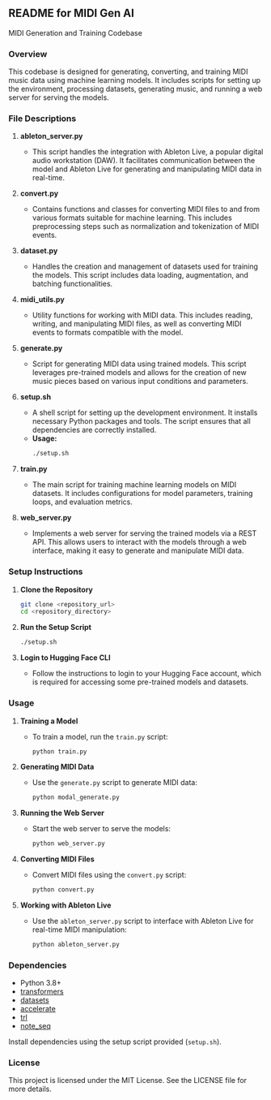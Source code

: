 ## README for MIDI Gen AI

MIDI Generation and Training Codebase

### Overview

This codebase is designed for generating, converting, and training MIDI music data using machine learning models. It includes scripts for setting up the environment, processing datasets, generating music, and running a web server for serving the models.

### File Descriptions

1. **ableton_server.py**
   - This script handles the integration with Ableton Live, a popular digital audio workstation (DAW). It facilitates communication between the model and Ableton Live for generating and manipulating MIDI data in real-time.

2. **convert.py**
   - Contains functions and classes for converting MIDI files to and from various formats suitable for machine learning. This includes preprocessing steps such as normalization and tokenization of MIDI events.

3. **dataset.py**
   - Handles the creation and management of datasets used for training the models. This script includes data loading, augmentation, and batching functionalities.

4. **midi_utils.py**
   - Utility functions for working with MIDI data. This includes reading, writing, and manipulating MIDI files, as well as converting MIDI events to formats compatible with the model.

5. **generate.py**
   - Script for generating MIDI data using trained models. This script leverages pre-trained models and allows for the creation of new music pieces based on various input conditions and parameters.

6. **setup.sh**
   - A shell script for setting up the development environment. It installs necessary Python packages and tools. The script ensures that all dependencies are correctly installed.
   - **Usage:**
     ```sh
     ./setup.sh
     ```

7. **train.py**
   - The main script for training machine learning models on MIDI datasets. It includes configurations for model parameters, training loops, and evaluation metrics.

8. **web_server.py**
   - Implements a web server for serving the trained models via a REST API. This allows users to interact with the models through a web interface, making it easy to generate and manipulate MIDI data.

### Setup Instructions

1. **Clone the Repository**
   ```sh
   git clone <repository_url>
   cd <repository_directory>
   ```

2. **Run the Setup Script**
   ```sh
   ./setup.sh
   ```

3. **Login to Hugging Face CLI**
   - Follow the instructions to login to your Hugging Face account, which is required for accessing some pre-trained models and datasets.

### Usage

1. **Training a Model**
   - To train a model, run the `train.py` script:
     ```sh
     python train.py
     ```

2. **Generating MIDI Data**
   - Use the `generate.py` script to generate MIDI data:
     ```sh
     python modal_generate.py
     ```

3. **Running the Web Server**
   - Start the web server to serve the models:
     ```sh
     python web_server.py
     ```

4. **Converting MIDI Files**
   - Convert MIDI files using the `convert.py` script:
     ```sh
     python convert.py
     ```

5. **Working with Ableton Live**
   - Use the `ableton_server.py` script to interface with Ableton Live for real-time MIDI manipulation:
     ```sh
     python ableton_server.py
     ```

### Dependencies

- Python 3.8+
- [transformers](https://github.com/huggingface/transformers)
- [datasets](https://github.com/huggingface/datasets)
- [accelerate](https://github.com/huggingface/accelerate)
- [trl](https://github.com/lvwerra/trl)
- [note_seq](https://github.com/magenta/note-seq)

Install dependencies using the setup script provided (`setup.sh`).

### License

This project is licensed under the MIT License. See the LICENSE file for more details.

